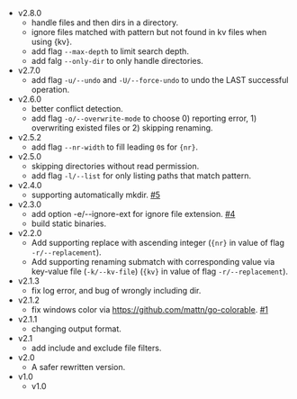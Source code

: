 - v2.8.0
    - handle files and then dirs in a directory.
    - ignore files matched with pattern but not found in kv files when using {kv}.
    - add flag `--max-depth` to limit search depth.
    - add falg `--only-dir` to only handle directories.
- v2.7.0
    - add flag `-u/--undo` and `-U/--force-undo` to undo the LAST successful operation.
- v2.6.0
    - better conflict detection.
    - add flag `-o/--overwrite-mode` to choose 0) reporting error, 1) overwriting existed files or 2) skipping renaming.
- v2.5.2
    - add flag `--nr-width` to fill leading `0`s for `{nr}`.
- v2.5.0
    - skipping directories without read permission.
    - add flag `-l/--list` for only listing paths that match pattern.
- v2.4.0
    - supporting automatically mkdir. [#5](https://github.com/shenwei356/brename/issues/5)
- v2.3.0
    - add option -e/--ignore-ext for ignore file extension. [#4](https://github.com/shenwei356/brename/issues/4)
    - build static binaries.
- v2.2.0
    - Add supporting replace with ascending integer (`{nr}` in value of flag `-r/--replacement`).
    - Add supporting renaming submatch with corresponding value via key-value file (`-k/--kv-file`)  (`{kv}` in value of flag `-r/--replacement`).
- v2.1.3
    - fix log error, and bug of wrongly including dir.
- v2.1.2
    - fix windows color via https://github.com/mattn/go-colorable. [#1](https://github.com/shenwei356/brename/pull/1)
- v2.1.1
    - changing output format.
- v2.1
    - add include and exclude file filters.
- v2.0
    - A safer rewritten version.
- v1.0
    - v1.0
    
